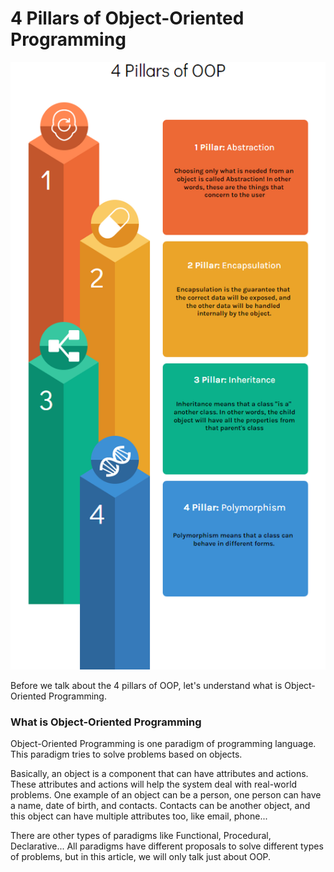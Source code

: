 # 4 Pillars of Object-Oriented Programming

![](../.gitbook/assets/oop-4pillars.png)

Before we talk about the 4 pillars of OOP, let's understand what is Object-Oriented Programming.

### What is Object-Oriented Programming

Object-Oriented Programming is one paradigm of programming language. This paradigm tries to solve problems based on objects.

Basically, an object is a component that can have attributes and actions. These attributes and actions will help the system deal with real-world problems. One example of an object can be a person, one person can have a name, date of birth, and contacts. Contacts can be another object, and this object can have multiple attributes too, like email, phone...

There are other types of paradigms like Functional, Procedural, Declarative... All paradigms have different proposals to solve different types of problems, but in this article, we will only talk just about OOP.
